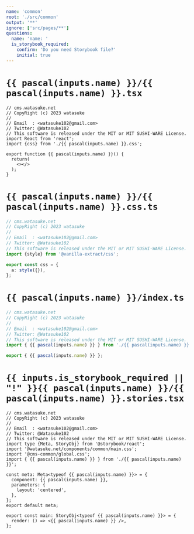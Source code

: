 ```yaml
---
name: 'common'
root: './src/common'
output: '**'
ignore: ['src/pages/**']
questions:
  name: 'name: '
  is_storybook_required:
    confirm: 'Do you need Storybook file?'
    initial: true
---
```


# `{{ pascal(inputs.name) }}/{{ pascal(inputs.name) }}.tsx`

```tsx
// cms.watasuke.net
// CopyRight (c) 2023 watasuke
//
// Email  : <watasuke102@gmail.com>
// Twitter: @Watasuke102
// This software is released under the MIT or MIT SUSHI-WARE License.
import React from 'react';
import {css} from './{{ pascal(inputs.name) }}.css';

export function {{ pascal(inputs.name) }}() {
  return(
    <></>
  );
}

```

# `{{ pascal(inputs.name) }}/{{ pascal(inputs.name) }}.css.ts`

```ts
// cms.watasuke.net
// CopyRight (c) 2023 watasuke
//
// Email  : <watasuke102@gmail.com>
// Twitter: @Watasuke102
// This software is released under the MIT or MIT SUSHI-WARE License.
import {style} from '@vanilla-extract/css';

export const css = {
  a: style({}),
};
```

# `{{ pascal(inputs.name) }}/index.ts`

```ts
// cms.watasuke.net
// CopyRight (c) 2023 watasuke
//
// Email  : <watasuke102@gmail.com>
// Twitter: @Watasuke102
// This software is released under the MIT or MIT SUSHI-WARE License.
import { {{ pascal(inputs.name) }} } from './{{ pascal(inputs.name) }}';

export { {{ pascal(inputs.name) }} };

```

# `{{ inputs.is_storybook_required || "!" }}{{ pascal(inputs.name) }}/{{ pascal(inputs.name) }}.stories.tsx`

```tsx
// cms.watasuke.net
// CopyRight (c) 2023 watasuke
//
// Email  : <watasuke102@gmail.com>
// Twitter: @Watasuke102
// This software is released under the MIT or MIT SUSHI-WARE License.
import type {Meta, StoryObj} from '@storybook/react';
import '@watasuke.net/components/common/main.css';
import '@cms-common/global.css';
import { {{ pascal(inputs.name) }} } from './{{ pascal(inputs.name) }}';

const meta: Meta<typeof {{ pascal(inputs.name) }}> = {
  component: {{ pascal(inputs.name) }},
  parameters: {
    layout: 'centered',
  },
};
export default meta;

export const main: StoryObj<typeof {{ pascal(inputs.name) }}> = {
  render: () => <{{ pascal(inputs.name) }} />,
};

```
